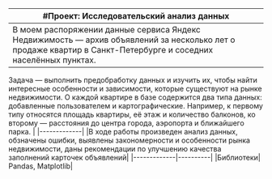 | #Проект: Исследовательский анализ данных |
|-------------|
|В моем распоряжении данные сервиса Яндекс Недвижимость — архив объявлений за несколько лет о продаже квартир в Санкт-Петербурге и соседних населённых пунктах.

Задача — выполнить предобработку данных и изучить их, чтобы найти интересные особенности и зависимости, которые существуют на рынке недвижимости.
О каждой квартире в базе содержится два типа данных: добавленные пользователем и картографические. Например, к первому типу относятся площадь квартиры, её этаж и количество балконов, ко второму — расстояния до центра города, аэропорта и ближайшего парка. |
|-------------|
|В ходе работы произведен анализ данных, обзначены ошибки, выявлены закономерности и особенности рынка недвижимости, даны рекомендации по улучшению качества заполнений карточек объявлений|
|-------------|----------|
|Библиотеки| Pandas, Matplotlib|